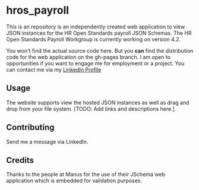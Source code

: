 # hros_payroll

This is an repository is an independently created web application to view JSON instances for the HR Open Standards payroll JSON Schemas. The HR Open Standards Payroll Workgroup is currently working on version 4.2.

You won't find the actual source code here. But you **can** find the distribution code for the web application on the gh-pages branch. I am open to opportunities if you want to engage me for employment or a project. You can contact me via my [LinkedIn Profile](https://www.linkedin.com/in/christopherpauley)

## Usage
The website supports view the hosted JSON instances as well as drag and drop from your file system.
[TODO: Add links and descriptions here.]


## Contributing
Send me a message via LinkedIn.

## Credits
Thanks to the people at Manus for the use of their JSchema web application which is embedded for validation purposes.
